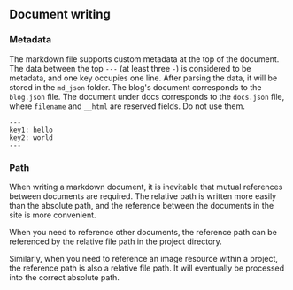 ## Document writing

### Metadata

The markdown file supports custom metadata at the top of the document. The data between the top `---` (at least three `-`) is considered to be metadata, and one key occupies one line. After parsing the data, it will be stored in the `md_json` folder. The blog's document corresponds to the `blog.json` file. The document under docs corresponds to the `docs.json` file, where `filename` and `__html` are reserved fields. Do not use them.

```
---
key1: hello
key2: world
---
```

### Path

When writing a markdown document, it is inevitable that mutual references between documents are required. The relative path is written more easily than the absolute path, and the reference between the documents in the site is more convenient.

When you need to reference other documents, the reference path can be referenced by the relative file path in the project directory.

Similarly, when you need to reference an image resource within a project, the reference path is also a relative file path. It will eventually be processed into the correct absolute path.